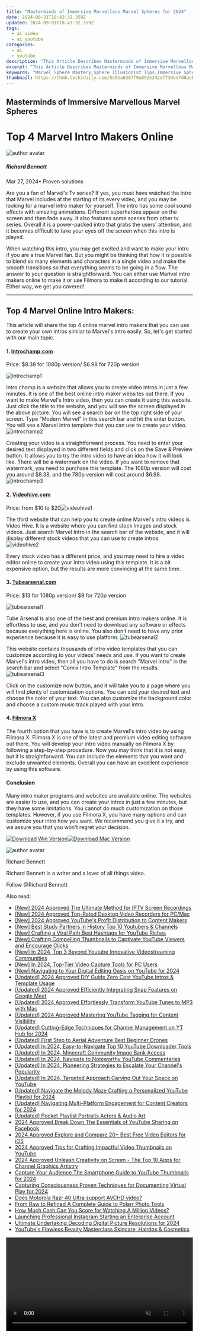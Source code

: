 ```yaml
---
title: "Masterminds of Immersive Marvellous Marvel Spheres for 2024"
date: 2024-08-31T18:43:32.359Z
updated: 2024-09-01T18:43:32.359Z
tags:
  - ai video
  - ai youtube
categories:
  - ai
  - youtube
description: "This Article Describes Masterminds of Immersive Marvellous Marvel Spheres for 2024"
excerpt: "This Article Describes Masterminds of Immersive Marvellous Marvel Spheres for 2024"
keywords: "Marvel Sphere Mastery,Sphere Illusionist Tips,Immersive Sphere Experience,Creative Sphere Designs,Visionary Spheres Artistry,Magic of Sphere Crafting,Wondrous Sphere Creations"
thumbnail: https://thmb.techidaily.com/5e51a6387f9a892e242df734bd7d8aebcab09cf3323b4c96e24f50d5adccd843.jpg
---
```


## Masterminds of Immersive Marvellous Marvel Spheres

# Top 4 Marvel Intro Makers Online

![author avatar](https://images.wondershare.com/filmora/article-images/richard-bennett.jpg)

##### Richard Bennett

 Mar 27, 2024• Proven solutions

Are you a fan of Marvel's Tv series? If yes, you must have watched the intro that Marvel includes at the starting of its every video, and you may be looking for a marvel intro maker for yourself. The intro has some cool sound effects with amazing animations. Different superheroes appear on the screen and then fade away. It also features some scenes from other tv series. Overall it is a power-packed intro that grabs the users' attention, and it becomes difficult to take your eyes off the screen when this intro is played.

When watching this intro, you may get excited and want to make your intro if you are a true Marvel fan. But you might be thinking that how it is possible to blend so many elements and characters in a single video and make the smooth transitions so that everything seems to be going in a flow. The answer to your question is straightforward. You can either use Marlvel intro makers online to make it or use Filmora to make it according to our tutorial. Either way, we get you covered!

---

## **Top 4 Marvel Online Intro Makers:**

This article will share the top 4 online marvel intro makers that you can use to create your own intros similar to Marvel's intro easily. So, let's get started with our main topic.

#### **1\.** [**Introchamp.com**](http://www.introchamp.com)

Price: $8.38 for 1080p version/ $6.98 for 720p version

 ![introchamp1](https://images.wondershare.com/filmora/article-images/introchamp1.png)

Intro champ is a website that allows you to create video intros in just a few minutes. It is one of the best online intro maker websites out there. If you want to make Marvel's Intro video, then you can create it using this website. Just click the title to the website, and you will see the screen displayed in the above picture. You will see a search bar on the top right side of your screen. Type "Modern Marvel" in this search bar and hit the enter button. You will see a Marvel intro template that you can use to create your video.![introchamp2](https://images.wondershare.com/filmora/article-images/introchamp2.png)

Creating your video is a straightforward process. You need to enter your desired text displayed in two different fields and click on the Save & Preview button. It allows you to try the intro video to have an idea how it will look like. There will be a watermark on the video. If you want to remove that watermark, you need to purchase this template. The 1080p version will cost you around $8.38, and the 780p version will cost around $6.98.![introchamp3](https://images.wondershare.com/filmora/article-images/introchamp3.png)

#### **2\.** [**Videohive.com**](https://videohive.net/)

Price: from $10 to $20![videohive1](https://images.wondershare.com/filmora/article-images/videohive1.png)

The third website that can help you to create online Marvel's intro videos is Video Hive. It is a website where you can find stock images and stock videos. Just search Marvel Intro in the search bar of the website, and it will display different stock videos that you can use to create intros. ![videohive2](https://images.wondershare.com/filmora/article-images/videohive2.png)

Every stock video has a different price, and you may need to hire a video editor online to create your intro video using this template. It is a bit expensive option, but the results are more convincing at the same time.

#### **3\.** [**Tubearsenal.com**](https://tubearsenal.com/)

Price: $13 for 1080p version/ $9 for 720p version

 ![tubearsenal1](https://images.wondershare.com/filmora/article-images/tubearsenal1.png)

Tube Arsenal is also one of the best and premium intro makers online. It is effortless to use, and you don't need to download any software or effects because everything here is online. You also don't need to have any prior experience because it is easy to use platform. ![tubearsenal2](https://images.wondershare.com/filmora/article-images/tubearsenal2.png)

This website contains thousands of intro video templates that you can customize according to your videos' needs and use. If you want to create Marvel's intro video, then all you have to do is search "Marvel Intro" in the search bar and select "Comix Intro Template" from the results.![tubearsenal3](https://images.wondershare.com/filmora/article-images/tubearsenal3.png)

Click on the customize now button, and it will take you to a page where you will find plenty of customization options. You can add your desired text and choose the color of your text. You can also customize the background color and choose a custom music track played with your intro.

#### **4\.** [**Filmora X**](https://tools.techidaily.com/wondershare/filmora/download/)

The fourth option that you have is to create Marvel's intro video by using Filmora X. Filmora X is one of the latest and premium video editing software out there. You will develop your intro video manually on Filmora X by following a step-by-step procedure. Now you may think that it is not easy, but it is straightforward. You can include the elements that you want and exclude unwanted elements. Overall you can have an excellent experience by using this software.

#### Conclusion

Many intro maker programs and websites are available online. The websites are easier to use, and you can create your intros in just a few minutes, but they have some limitations. You cannot do much customization on those templates. However, if you use Filmora X, you have many options and can customize your intro how you want. We recommend you give it a try, and we assure you that you won't regret your decision.

[![Download Win Version](https://images.wondershare.com/filmora/guide/download-btn-win.jpg)](https://tools.techidaily.com/wondershare/filmora/download/)[![Download Mac Version](https://images.wondershare.com/filmora/guide/download-btn-mac.jpg)](https://tools.techidaily.com/wondershare/filmora/download/)

![author avatar](https://images.wondershare.com/filmora/article-images/richard-bennett.jpg)

Richard Bennett

Richard Bennett is a writer and a lover of all things video.

Follow @Richard Bennett


<ins class="adsbygoogle"
     style="display:block"
     data-ad-format="autorelaxed"
     data-ad-client="ca-pub-7571918770474297"
     data-ad-slot="1223367746"></ins>



<ins class="adsbygoogle"
     style="display:block"
     data-ad-client="ca-pub-7571918770474297"
     data-ad-slot="8358498916"
     data-ad-format="auto"
     data-full-width-responsive="true"></ins>

<span class="atpl-alsoreadstyle">Also read:</span>
<div><ul>
<li><a href="https://remote-screen-capture.techidaily.com/new-2024-approved-the-ultimate-method-for-iptv-screen-recordings/"><u>[New] 2024 Approved  The Ultimate Method for IPTV Screen Recordings</u></a></li>
<li><a href="https://remote-screen-capture.techidaily.com/new-2024-approved-top-rated-desktop-video-recorders-for-pcmac/"><u>[New] 2024 Approved  Top-Rated Desktop Video Recorders for PC/Mac</u></a></li>
<li><a href="https://youtube-webster.techidaily.com/024-approved-youtubes-profit-distribution-to-content-makers/"><u>[New] 2024 Approved  YouTube's Profit Distribution to Content Makers</u></a></li>
<li><a href="https://youtube-webster.techidaily.com/est-study-partners-in-history-top-10-youtubers-and-channels/"><u>[New] Best Study Partners in History  Top 10 Youtubers & Channels</u></a></li>
<li><a href="https://youtube-video-recordings.techidaily.com/new-crafting-a-viral-path-best-hashtags-for-youtube-riches/"><u>[New] Crafting a Viral Path  Best Hashtags for YouTube Riches</u></a></li>
<li><a href="https://youtube-webster.techidaily.com/rafting-compelling-thumbnails-to-captivate-youtube-viewers-and-encourage-clicks/"><u>[New] Crafting Compelling Thumbnails to Captivate YouTube Viewers and Encourage Clicks</u></a></li>
<li><a href="https://youtube-webster.techidaily.com/n-2024-top-3-beyond-youtube-innovative-videostreaming-communities/"><u>[New] In 2024, Top 3 Beyond Youtube  Innovative Videostreaming Communities</u></a></li>
<li><a href="https://video-capture.techidaily.com/new-in-2024-top-tier-video-capture-tools-for-pc-users/"><u>[New] In 2024, Top-Tier Video Capture Tools for PC Users</u></a></li>
<li><a href="https://youtube-webster.techidaily.com/avigating-to-your-digital-editing-oasis-on-youtube-for-2024/"><u>[New] Navigating to Your Digital Editing Oasis on YouTube for 2024</u></a></li>
<li><a href="https://youtube-webster.techidaily.com/ed-2024-approved-diy-guide-zero-cost-youtube-intros-and-template-usage/"><u>[Updated] 2024 Approved  DIY Guide  Zero Cost YouTube Intros & Template Usage</u></a></li>
<li><a href="https://desktop-recording.techidaily.com/updated-2024-approved-efficiently-integrating-snap-features-on-google-meet/"><u>[Updated] 2024 Approved  Efficiently Integrating Snap Features on Google Meet</u></a></li>
<li><a href="https://youtube-webster.techidaily.com/ed-2024-approved-effortlessly-transform-youtube-tunes-to-mp3-with-mac/"><u>[Updated] 2024 Approved  Effortlessly Transform YouTube Tunes to MP3 with Mac</u></a></li>
<li><a href="https://youtube-webster.techidaily.com/ed-2024-approved-mastering-youtube-tagging-for-content-visibility/"><u>[Updated] 2024 Approved  Mastering YouTube Tagging for Content Visibility</u></a></li>
<li><a href="https://youtube-webster.techidaily.com/ed-cutting-edge-techniques-for-channel-management-on-yt-hub-for-2024/"><u>[Updated] Cutting-Edge Techniques for Channel Management on YT Hub for 2024</u></a></li>
<li><a href="https://some-knowledge.techidaily.com/updated-first-step-to-aerial-adventure-best-beginner-drones/"><u>[Updated] First Step to Aerial Adventure  Best Beginner Drones</u></a></li>
<li><a href="https://youtube-webster.techidaily.com/ed-in-2024-easy-to-navigate-top-10-youtube-downloader-tools/"><u>[Updated] In 2024, Easy-to-Navigate Top 10 YouTube Downloader Tools</u></a></li>
<li><a href="https://youtube-webster.techidaily.com/ed-in-2024-minecraft-community-image-bank-access/"><u>[Updated] In 2024, Minecraft Community Image Bank Access</u></a></li>
<li><a href="https://youtube-webster.techidaily.com/ed-in-2024-navigate-to-noteworthy-youtube-commentaries/"><u>[Updated] In 2024, Navigate to Noteworthy YouTube Commentaries</u></a></li>
<li><a href="https://youtube-webster.techidaily.com/ed-in-2024-pioneering-strategies-to-escalate-your-channels-popularity/"><u>[Updated] In 2024, Pioneering Strategies to Escalate Your Channel's Popularity</u></a></li>
<li><a href="https://youtube-webster.techidaily.com/ed-in-2024-targeted-approach-carving-out-your-space-on-youtube/"><u>[Updated] In 2024, Targeted Approach  Carving Out Your Space on YouTube</u></a></li>
<li><a href="https://youtube-data.techidaily.com/ed-navigate-the-melody-maze-crafting-a-personalized-youtube-playlist-for-2024/"><u>[Updated] Navigate the Melody Maze  Crafting a Personalized YouTube Playlist for 2024</u></a></li>
<li><a href="https://youtube-webster.techidaily.com/ed-navigating-multi-platform-engagement-for-content-creators-for-2024/"><u>[Updated] Navigating Multi-Platform Engagement for Content Creators for 2024</u></a></li>
<li><a href="https://youtube-webster.techidaily.com/ed-pocket-playlist-portraits-actors-and-audio-art/"><u>[Updated] Pocket Playlist Portraits  Actors & Audio Art</u></a></li>
<li><a href="https://youtube-webster.techidaily.com/approved-break-down-the-essentials-of-youtube-sharing-on-facebook/"><u>2024 Approved  Break Down  The Essentials of YouTube Sharing on Facebook</u></a></li>
<li><a href="https://youtube-webster.techidaily.com/approved-explore-and-compare-20plus-best-free-video-editors-for-ios/"><u>2024 Approved  Explore and Compare  20+ Best Free Video Editors for iOS</u></a></li>
<li><a href="https://youtube-webster.techidaily.com/approved-tips-for-crafting-impactful-video-thumbnails-on-youtube/"><u>2024 Approved  Tips for Crafting Impactful Video Thumbnails on YouTube</u></a></li>
<li><a href="https://youtube-webster.techidaily.com/approved-unleash-creativity-on-screen-the-top-10-apps-for-channel-graphics-artistry/"><u>2024 Approved  Unleash Creativity on Screen - The Top 10 Apps for Channel Graphics Artistry</u></a></li>
<li><a href="https://youtube-webster.techidaily.com/re-your-audience-the-smartphone-guide-to-youtube-thumbnails-for-2024/"><u>Capture Your Audience  The Smartphone Guide to YouTube Thumbnails for 2024</u></a></li>
<li><a href="https://screen-capture.techidaily.com/capturing-consciousness-proven-techniques-for-documenting-virtual-play-for-2024/"><u>Capturing Consciousness  Proven Techniques for Documenting Virtual Play for 2024</u></a></li>
<li><a href="https://phone-solutions.techidaily.com/does-motorola-razr-40-ultra-support-avchd-video-by-aiseesoft-video-converter-play-mts-on-android/"><u>Does Motorola Razr 40 Ultra support AVCHD video?</u></a></li>
<li><a href="https://extra-hints.techidaily.com/from-raw-to-refined-a-complete-guide-to-polarr-photo-tools/"><u>From Raw to Refined  A Complete Guide to Polarr Photo Tools</u></a></li>
<li><a href="https://youtube-webster.techidaily.com/uch-cash-can-you-score-for-watching-a-million-videos/"><u>How Much Cash Can You Score for Watching A Million Videos?</u></a></li>
<li><a href="https://instagram-clips.techidaily.com/launching-professional-instagram-starting-an-enterprise-account/"><u>Launching Professional Instagram  Starting an Enterprise Account</u></a></li>
<li><a href="https://article-helps.techidaily.com/ultimate-undertaking-decoding-digital-picture-resolutions-for-2024/"><u>Ultimate Undertaking  Decoding Digital Picture Resolutions for 2024</u></a></li>
<li><a href="https://youtube-webster.techidaily.com/bes-flawless-beauty-masterclass-skincare-hairdos-and-cosmetics/"><u>YouTube's Flawless Beauty Masterclass  Skincare, Hairdos & Cosmetics</u></a></li>
</ul></div>

<!-- affiliate ads begin -->
<a href="https://secure.2checkout.com/order/checkout.php?PRODS=36506229&QTY=1&AFFILIATE=108875&CART=1"><video width="100%" height="" class="rounded-t-md shadow-lg relative z-20" controls="" autoplay="" loop="" muted="" playsinline="" webkit-playinginline="">
<source type="video/mp4" src="https://aidaform.com/images/videos/aidaform-welcome-site.mp4"><source type="video/webm" src="https://aidaform.com/images/videos/aidaform-welcome-site.webm"></video></a>
<!-- affiliate ads end -->